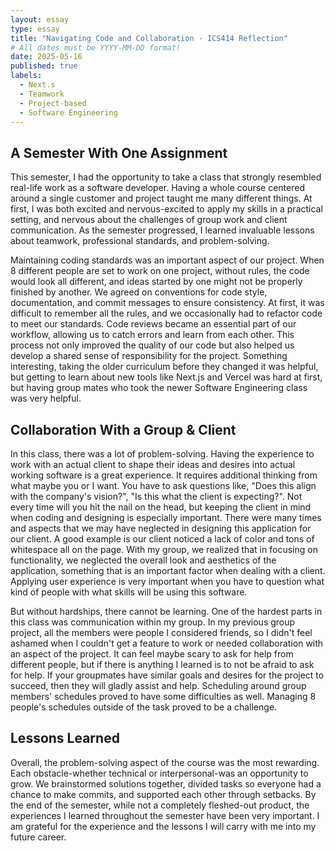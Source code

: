 ```yaml
---
layout: essay
type: essay
title: "Navigating Code and Collaboration - ICS414 Reflection"
# All dates must be YYYY-MM-DD format!
date: 2025-05-16
published: true
labels:
  - Next.s
  - Teamwork
  - Project-based
  - Software Engineering
---
```


## A Semester With One Assignment

This semester, I had the opportunity to take a class that strongly resembled real-life work as a software developer. Having a whole course centered around a single customer and project taught me many different things. At first, I was both excited and nervous-excited to apply my skills in a practical setting, and nervous about the challenges of group work and client communication. As the semester progressed, I learned invaluable lessons about teamwork, professional standards, and problem-solving.

Maintaining coding standards was an important aspect of our project. When 8 different people are set to work on one project, without rules, the code would look all different, and ideas started by one might not be properly finished by another. We agreed on conventions for code style, documentation, and commit messages to ensure consistency. At first, it was difficult to remember all the rules, and we occasionally had to refactor code to meet our standards. Code reviews became an essential part of our workflow, allowing us to catch errors and learn from each other. This process not only improved the quality of our code but also helped us develop a shared sense of responsibility for the project. Something interesting, taking the older curriculum before they changed it was helpful, but getting to learn about new tools like Next.js and Vercel was hard at first, but having group mates who took the newer Software Engineering class was very helpful.

## Collaboration With a Group & Client

In this class, there was a lot of problem-solving. Having the experience to work with an actual client to shape their ideas and desires into actual working software is a great experience. It requires additional thinking from what maybe you or I want. You have to ask questions like, "Does this align with the company's vision?", "Is this what the client is expecting?". Not every time will you hit the nail on the head, but keeping the client in mind when coding and designing is especially important. There were many times and aspects that we may have neglected in designing this application for our client. A good example is our client noticed a lack of color and tons of whitespace all on the page. With my group, we realized that in focusing on functionality, we neglected the overall look and aesthetics of the application, something that is an important factor when dealing with a client. Applying user experience is very important when you have to question what kind of people with what skills will be using this software.

But without hardships, there cannot be learning. One of the hardest parts in this class was communication within my group. In my previous group project, all the members were people I considered friends, so I didn't feel ashamed when I couldn't get a feature to work or needed collaboration with an aspect of the project. It can feel maybe scary to ask for help from different people, but if there is anything I learned is to not be afraid to ask for help. If your groupmates have similar goals and desires for the project to succeed, then they will gladly assist and help. Scheduling around group members' schedules proved to have some difficulties as well. Managing 8 people's schedules outside of the task proved to be a challenge.

## Lessons Learned

Overall, the problem-solving aspect of the course was the most rewarding. Each obstacle-whether technical or interpersonal-was an opportunity to grow. We brainstormed solutions together, divided tasks so everyone had a chance to make commits, and supported each other through setbacks. By the end of the semester, while not a completely fleshed-out product, the experiences I learned throughout the semester have been very important. I am grateful for the experience and the lessons I will carry with me into my future career.